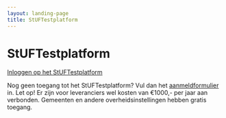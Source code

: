 ```yaml
---
layout: landing-page
title: StUFTestplatform
---
```


# StUFTestplatform

[Inloggen op het StUFTestplatform](https://iam.opentunnel.org:8444/auth/realms/STP_PROD/protocol/openid-connect/auth?client_id=APP_STP_PUBLIC&redirect_uri=https%3A%2F%2Fstuftestplatform.nl%3A8443%2Fstv%2Fadmin%2Fui%2F&state=14528440-6e6c-4f01-8e3c-a9c9faa6d77a&response_mode=fragment&response_type=code&scope=openid&nonce=c31a5ff3-bc4a-4f55-8ec7-515efc044064)



Nog geen toegang tot het StUFTestplatform? Vul dan het [aanmeldformulier](https://formulieren.vngrealisatie.nl/Stuftestplatform_aanmeldformulier) in. 
Let op! Er zijn voor leveranciers wel kosten van €1000,- per jaar aan verbonden. Gemeenten en andere overheidsinstellingen hebben gratis toegang. 
